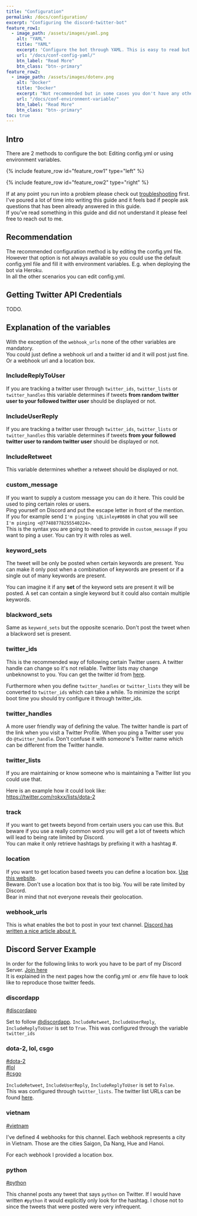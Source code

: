 ```yaml
---
title: "Configuration"
permalink: /docs/configuration/
excerpt: "Configuring the discord-twitter-bot"
feature_row1:
  - image_path: /assets/images/yaml.png
    alt: "YAML"
    title: "YAML"
    excerpt: 'Configure the bot through YAML. This is easy to read but you need to follow the syntax closely!'
    url: "/docs/conf-config-yaml/"
    btn_label: "Read More"
    btn_class: "btn--primary"
feature_row2:
  - image_path: /assets/images/dotenv.png
    alt: "Docker"
    title: "Docker"
    excerpt: "Not recommended but in some cases you don't have any other option."
    url: "/docs/conf-environment-variable/"
    btn_label: "Read More"
    btn_class: "btn--primary"
toc: true
---
```


## Intro

There are 2 methods to configure the bot: Editing config.yml or using
environment variables.

{% include feature_row id="feature_row1" type="left" %}

{% include feature_row id="feature_row2" type="right" %}

If at any point you run into a problem please check out [troubleshooting](/discord-twitter-bot/docs/troubleshooting/) first.  
I've poured a lot of time into writing this guide and it feels bad if people ask questions
that has been already answered in this guide.  
If you've read something in this guide and did not understand it please feel free to reach out to me.

## Recommendation

The recommended configuration method is by editing
the config.yml file. However that option is not always available so you could
use the default config.yml file and fill it with environment variables. E.g.
when deploying the bot via Heroku.  
In all the other scenarios you can edit config.yml.


## Getting Twitter API Credentials

TODO.

## Explanation of the variables

With the exception of the `webhook_urls` none of the other variables are mandatory.  
You could just define a webhook url and a twitter id and it will post just fine. Or a
webhook url and a location box.

### IncludeReplyToUser

If you are tracking a twitter user through `twitter_ids`, `twitter_lists` or `twitter_handles`
this variable determines if tweets **from random twitter user to your followed twitter user**
should be displayed or not.

### IncludeUserReply

If you are tracking a twitter user through `twitter_ids`, `twitter_lists` or `twitter_handles`
this variable determines if tweets **from your followed twitter user to random twitter user**
should be displayed or not.

### IncludeRetweet

This variable determines whether a retweet should be displayed or not.

### custom_message

If you want to supply a custom message you can do it here. This could be used to ping
certain roles or users.  
Ping yourself on Discord and put the escape letter in front of the mention.  
If you for example send `I'm pinging \@Linley#8686` in chat you will see  
`I'm pinging <@77488778255540224>`.  
This is the syntax you are going to need to provide in `custom_message` if you
want to ping a user. You can try it with roles as well.

### keyword_sets

The tweet will be only be posted when certain keywords are present. You can make it
only post when a combination of keywords are present or if a single out of many keywords are present.  

You can imagine it if any **set** of the keyword sets are present it will be posted. A
set can contain a single keyword but it could also contain multiple keywords.

### blackword_sets

Same as `keyword_sets` but the opposite scenario. Don't post the tweet when a blackword
set is present.

### twitter_ids

This is the recommended way of following certain Twitter users. A twitter handle can
change so it's not reliable. Twitter lists may change unbeknownst to you. You can get
the twitter id from [here](http://gettwitterid.com/).  

Furthermore when you define `twitter_handles` or `twitter_lists` they will be converted
to `twitter_ids` which can take a while. To minimize the script boot time you should
try configure it through twitter_ids.

### twitter_handles

A more user friendly way of defining the value. The twitter handle is part of the link
when you visit a Twitter Profile. When you ping a Twitter user you do `@twitter_handle`.
Don't confuse it with someone's Twitter name which can be different from the Twitter
handle.

### twitter_lists

If you are maintaining or know someone who is maintaining a Twitter list you could use that.  

Here is an example how it could look like:  
https://twitter.com/rokxx/lists/dota-2


### track

If you want to get tweets beyond from certain users you can use this. But beware if you
use a really common word you will get a lot of tweets which will lead to being rate limited
by Discord.  
You can make it only retrieve hashtags by prefixing it with a hashtag #.

### location

If you want to get location based tweets you can define a location box. [Use this website](http://boundingbox.klokantech.com/).  
Beware. Don't use a location box that is too big. You will be rate limited by Discord.  
Bear in mind that not everyone reveals their geolocation.

### webhook_urls

This is what enables the bot to post in your text channel. [Discord has written a nice article about it.](https://support.discordapp.com/hc/en-us/articles/228383668-Intro-to-Webhooks)

## Discord Server Example

In order for the following links to work you have to be part of my Discord Server. [Join here](https://discord.gg/Dkg79tc)  
It is explained in the next pages how the config.yml or .env file have to look like to reproduce
those twitter feeds.

### discordapp

[#discordapp](https://discordapp.com/channels/295528852518731786/557231331658956831/)

Set to follow [@discordapp](https://twitter.com/discordapp). `IncludeRetweet`, `IncludeUserReply`, `IncludeReplyToUser` is set
to `True`. This was configured through the variable `twitter_ids`

### dota-2, lol, csgo

[#dota-2](https://discordapp.com/channels/295528852518731786/557231354316718080)  
[#lol](https://discordapp.com/channels/295528852518731786/557231372499025922)  
[#csgo](https://discordapp.com/channels/295528852518731786/557231389540352000)

`IncludeRetweet`, `IncludeUserReply`, `IncludeReplyToUser` is set to `False`.  
This was configured through `twitter_lists`. The twitter list URLs can be found [here](/discord-twitter-bot/docs/resources/).

### vietnam

[#vietnam](https://discordapp.com/channels/295528852518731786/557231418346962957)

I've defined 4 webhooks for this channel. Each webhook represents a city in Vietnam. Those are
the cities Saigon, Da Nang, Hue and Hanoi.  

For each webhook I provided a location box.

### python

[#python](https://discordapp.com/channels/295528852518731786/557231451020722186)

This channel posts any tweet that says `python` on Twitter. If I would have written
`#python` it would explicitly only look for the hashtag. I chose not to since the tweets
that were posted were very infrequent.
